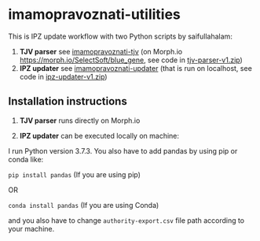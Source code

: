 # imamopravoznati-utilities

This is IPZ update workflow with two Python scripts by saifullahalam:

1. **TJV parser** see [imamopravoznati-tjv](https://github.com/codeforcroatia/imamopravoznati-tjv) (on Morph.io https://morph.io/SelectSoft/blue_gene, see code in [tjv-parser-v1.zip](https://github.com/codeforcroatia/imamopravoznati-utilities/blob/master/tjv-parser-v1.zip))
2. **IPZ updater** see [imamopravoznati-updater](https://github.com/codeforcroatia/imamopravoznati-updater) (that is run on localhost, see code in [ipz-updater-v1.zip](https://github.com/codeforcroatia/imamopravoznati-utilities/blob/master/ipz-updater-v1.zip)) 

## Installation instructions

1. **TJV parser** runs directly on Morph.io

2. **IPZ updater** can be executed locally on machine:

I run Python version 3.7.3. You also have to add pandas by using pip or conda like:

`pip install pandas` (If you are using pip)

OR

`conda install pandas` (If you are using Conda)

and you also have to change `authority-export.csv` file path according to your machine.
